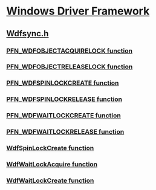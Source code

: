 # [Windows Driver Framework](../_wdf/index.md)
## [Wdfsync.h](index.md)
### [PFN_WDFOBJECTACQUIRELOCK function](../wdfsync/nc-wdfsync-pfn_wdfobjectacquirelock.md)
### [PFN_WDFOBJECTRELEASELOCK function](../wdfsync/nc-wdfsync-pfn_wdfobjectreleaselock.md)
### [PFN_WDFSPINLOCKCREATE function](../wdfsync/nc-wdfsync-pfn_wdfspinlockcreate.md)
### [PFN_WDFSPINLOCKRELEASE function](../wdfsync/nc-wdfsync-pfn_wdfspinlockrelease.md)
### [PFN_WDFWAITLOCKCREATE function](../wdfsync/nc-wdfsync-pfn_wdfwaitlockcreate.md)
### [PFN_WDFWAITLOCKRELEASE function](../wdfsync/nc-wdfsync-pfn_wdfwaitlockrelease.md)
### [WdfSpinLockCreate function](../wdfsync/nf-wdfsync-wdfspinlockcreate.md)
### [WdfWaitLockAcquire function](../wdfsync/nf-wdfsync-wdfwaitlockacquire.md)
### [WdfWaitLockCreate function](../wdfsync/nf-wdfsync-wdfwaitlockcreate.md)
